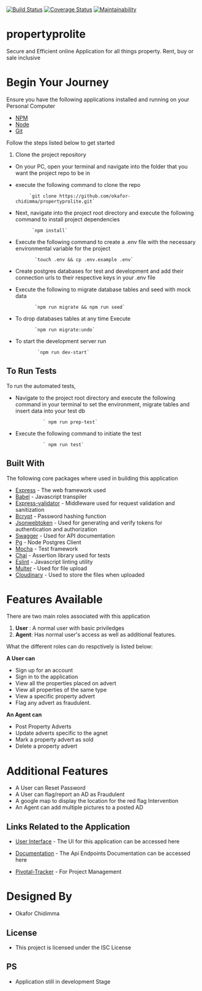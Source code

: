[![Build Status](https://travis-ci.com/okafor-chidimma/propertyprolite.svg?branch=develop)](https://travis-ci.com/okafor-chidimma/propertyprolite) [![Coverage Status](https://coveralls.io/repos/github/okafor-chidimma/propertyprolite/badge.svg?branch=develop)](https://coveralls.io/github/okafor-chidimma/propertyprolite?branch=develop) [![Maintainability](https://api.codeclimate.com/v1/badges/9f5cc7fa1ed5a3feb90a/maintainability)](https://codeclimate.com/github/okafor-chidimma/propertyprolite/maintainability)


# propertyprolite
Secure and Efficient online Application for all things property. Rent, buy or sale inclusive

# Begin Your Journey
Ensure you have the following applications installed and running on your Personal Computer
* [NPM](https://www.npmjs.com/)
* [Node](https://nodejs.org)
* [Git](https://git-scm.com/)

Follow the steps listed below to get started
 1. Clone the project repository
 - On your PC, open your terminal and navigate into the folder that you want the project repo to be in
 - execute the following command to clone the repo

  			`git clone https://github.com/okafor-chidimma/propertyprolite.git`

 - Next, navigate into the project root directory and execute the following command   to install project dependencies

             `npm install`

 - Execute the following command to create a .env file with the necessary environmental variable for the project

              `touch .env && cp .env.example .env`

 - Create postgres databases for test and development and add their connection urls to their respective keys in your .env file
 - Execute the following to migrate database tables and seed with mock data

              `npm run migrate && npm run seed`

 - To drop databases tables at any time Execute

              `npm run migrate:undo`

 - To start the development server run

               `npm run dev-start`

## To Run Tests

To run the automated tests, 

- Navigate to the project root directory and execute the following command in your terminal to set the environment, migrate tables and insert data into your test db

                ` npm run prep-test`

- Execute the following command to initiate the test
                
                ` npm run test`


## Built With

The following core packages where used in building this application

* [Express](https://expressjs.com/) - The web framework used
* [Babel](https://babeljs.io/) - Javascript transpiler
* [Express-validator](https://express-validator.github.io/docs/) - Middleware used for request validation and sanitization
* [Bcrypt](https://www.npmjs.com/package/bcrypt) - Password hashing function
* [Jsonwebtoken](https://www.npmjs.com/package/jsonwebtoken) - Used for generating and verify tokens for authentication and authorization
* [Swagger](https://swagger.io/) - Used for API documentation
* [Pg](https://node-postgres.com/) - Node Postgres Client
* [Mocha](https://mochajs.org/) - Test framework
* [Chai](https://www.chaijs.com/) - Assertion library used for tests
* [Eslint](https://eslint.org/) - Javascript linting utility
* [Multer](https://www.npmjs.com/package/multer) - Used for file upload
* [Cloudinary](https://cloudinary.com/) - Used to store the files when uploaded


# Features Available
There are two main roles associated with this application
 1. **User** : A normal user with basic priviledges
 2. **Agent**: Has normal user's access as well as additional features.
 
 What the different roles can do respctively is listed below:
 
  **A User can**
  - Sign up for an account
  - Sign in to the application
  - View all the properties placed on advert
  - View all properties of the same type
  - View a specific property advert
  - Flag any advert as fraudulent. 
  
 
 **An Agent can**
 - Post Property Adverts
 - Update adverts specific to the agnet
 - Mark a property advert as sold
 - Delete a property advert
 
 # Additional Features
 - A User can Reset Password
 - A User can flag/report an AD as Fraudulent
 - A google map to display the location for the red flag Intervention
 - An Agent can add multiple pictures to a posted AD
 
 
 ## Links Related to the Application
 * [User Interface](https://okafor-chidimma.github.io/propertyprolite/) - The UI for this application can be accessed here
 
 * [Documentation](https://propertyprolitechidimma-okafor.herokuapp.com/api-docs/) - The Api Endpoints Documentation can be accessed here
 
 * [Pivotal-Tracker](https://www.pivotaltracker.com/n/projects/2356939) - For Project Management
  
 # Designed By
 - Okafor Chidimma

 ## License

 - This project is licensed under the ISC License


## PS
- Application still in development Stage
